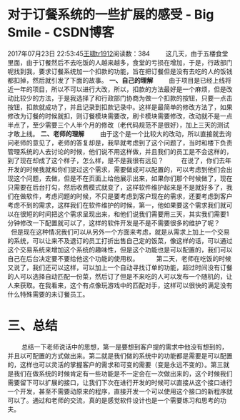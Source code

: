 # 对于订餐系统的一些扩展的感受 - Big Smile - CSDN博客
2017年07月23日 22:53:45[王啸tr1912](https://me.csdn.net/tr1912)阅读数：384
        这几天，由于五楼食堂里面，由于订餐然后不去吃饭的人越来越多，食堂的亏损在增加，于是，行政部门呢找到我，要求订餐系统加一个扣款的功能，旨在把订餐但是没有去吃的人的饭钱都扣掉，然后就引发了下面的故事。
**一、自己的理解**
        由于项目是已经上线将近一年的项目，所以不可以进行大改，所以，扣款的方法最好是一个麻烦，但是改动比较少的方法，于是我选择了和行政部门协商为做一个扣款的按钮，只要一点击按钮，扣款就成功了，并且记录到扣款记录中。这样是最简单的修改方法了，如果修改为订餐的时候就扣，则订餐模块需要改，刷卡模块需要修改，改动就不是一点半点了，至少需要三个人半个月的修改（老代码规范不是很好），加上三天的测试才敢上线。
**二、老师的理解**
        由于这个是一个比较大的改动，所以直接就去询问老师的意见了，老师的答复却是，我早就考虑到了这个问题了，当时和楼下负责管理系统的人去讨论的时候，他们说不用这样做，并且我们的员工是不会这样的，到了现在却成了这个样子，怎么样，是不是我很有远见？
         在说了，你们去年开发的时候我就和你们提过这个需求，需要做成可以配置的，可以考虑到他们会出现这个问题，去做，但是不在页面上给他展示出来，如果你们那个时候做了，现在只需要在后台打勾，然后收费模式就变了，这样软件维护起来是不是就好多了，我们在做软件，考虑问题的时候，不只是要考虑到客户现在的需求，还要考虑到客户考虑不到的需求，这样我们在软件维护的时候，第一，他如果要这个需求我们就可以在很短的时间把这个需求呈现出来，和他们说我们需要用三天，其实我们需要1分钟修改一下配置就可以了，这样的软件开发是不是不需要很多的维护了呢？
        但是现在这种情况我们可以从另外一个方面来考虑，就是从需求上加上一个交易的系统，可以让来不及退订的员工打折出售自己定的饭菜，像这样的话，可以通过这个交易系统来增加这个系统的趣味性，但是这个功能也是可以配置的，我们可以自己在后台决定要不要给他这个功能的使用权。
         第二天，老师在吃饭的时候又说了，我们还可以这样，可以加上一个自动寻找订单的功能，超过时间没有订餐的人可以选择自动匹配一份菜，然后订了但是不来吃的人可以发布一个随机的，让人来获取。在我看来，这个有点像玩游戏中的匹配对手，这样可以很快的满足没有什么特殊需要的未订餐员工。
# 三、总结
        总结一下老师说话中的思想，第一是要想到客户提的需求中他没有想到的，并且以可配置的方式做出来。第二就是我们做的系统中的功能都是需要是可以配置的，这样也可以灵活的掌握客户的需求和可变的需要（变是永远不变的）。第三就是我们在做系统的时候肯定有一些功能是不一定会在一次做出来的，这个时候我们需要留下可以扩展的接口，让我们下次在进行开发的时候可以直接从这个接口进行一个开发，甚至不需要动原来的程序，直接开发一个可以使用这个接口的新程序就可以了。通过和老师的交流，真的是感觉软件设计也是一个需要练习和思考的功夫。
